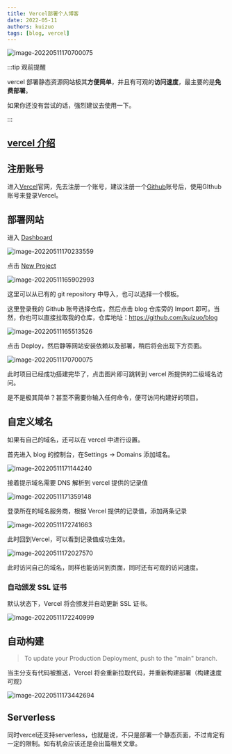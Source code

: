 ```yaml
---
title: Vercel部署个人博客
date: 2022-05-11
authors: kuizuo
tags: [blog, vercel]
---
```


![image-20220511170700075](https://img.kuizuo.cn/image-20220511170700075.png)

:::tip 观前提醒

vercel 部署静态资源网站极其**方便简单**，并且有可观的**访问速度**，最主要的是**免费部署**。

如果你还没有尝试的话，强烈建议去使用一下。

:::

<!-- truncate -->

## [vercel 介绍](https://zhuanlan.zhihu.com/p/452654619)

## 注册账号

进入[Vercel](https://vercel.com)官网，先去注册一个账号，建议注册一个[Github](https://github.com/)账号后，使用GIthub账号来登录Vercel。

## 部署网站

进入 [Dashboard](https://vercel.com/dashboard)

![image-20220511170233559](https://img.kuizuo.cn/image-20220511170233559.png)

点击 [New Project](https://vercel.com/new)

![image-20220511165902993](https://img.kuizuo.cn/image-20220511165902993.png)

这里可以从已有的 git repository 中导入，也可以选择一个模板。

这里登录我的 Github 账号选择仓库，然后点击 blog 仓库旁的 Import 即可。当然，你也可以直接拉取我的仓库，仓库地址：https://github.com/kuizuo/blog

![image-20220511165513526](https://img.kuizuo.cn/image-20220511165513526.png)

点击 Deploy，然后静等网站安装依赖以及部署，稍后将会出现下方页面。

![image-20220511170700075](https://img.kuizuo.cn/image-20220511170700075.png)

此时项目已经成功搭建完毕了，点击图片即可跳转到 vercel 所提供的二级域名访问。

是不是极其简单？甚至不需要你输入任何命令，便可访问构建好的项目。

## 自定义域名

如果有自己的域名，还可以在 vercel 中进行设置。

首先进入 blog 的控制台，在Settings -> Domains 添加域名。

![image-20220511171144240](https://img.kuizuo.cn/image-20220511171144240.png)

接着提示域名需要 DNS 解析到 vercel 提供的记录值

![image-20220511171359148](https://img.kuizuo.cn/image-20220511171359148.png)

登录所在的域名服务商，根据 Vercel 提供的记录值，添加两条记录

![image-20220511172741663](https://img.kuizuo.cn/image-20220511172741663.png)

此时回到Vercel，可以看到记录值成功生效。

![image-20220511172027570](https://img.kuizuo.cn/image-20220511172027570.png)

此时访问自己的域名，同样也能访问到页面，同时还有可观的访问速度。

### 自动颁发 SSL 证书

默认状态下，Vercel 将会颁发并自动更新 SSL 证书。

![image-20220511172240999](https://img.kuizuo.cn/image-20220511172240999.png)

## 自动构建

> To update your Production Deployment, push to the "main" branch.

当主分支有代码被推送，Vercel 将会重新拉取代码，并重新构建部署（构建速度可观）

![image-20220511173442694](https://img.kuizuo.cn/image-20220511173442694.png)

## Serverless

同时vercel还支持serverless，也就是说，不只是部署一个静态页面，不过肯定有一定的限制。如有机会应该还是会出篇相关文章。
